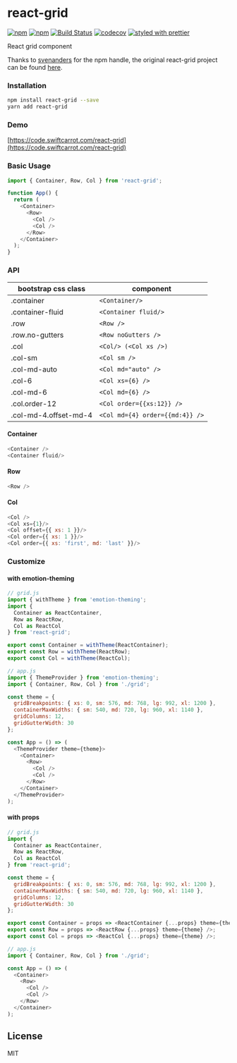 # react-grid

[![npm](https://img.shields.io/npm/v/react-grid.svg)](https://www.npmjs.com/package/react-grid)
[![npm](https://img.shields.io/npm/dm/react-grid.svg)](https://www.npmjs.com/package/react-grid)
[![Build Status](https://travis-ci.org/wangzuo/react-grid.svg?branch=master)](https://travis-ci.org/wangzuo/react-grid)
[![codecov](https://codecov.io/gh/wangzuo/react-grid/branch/master/graph/badge.svg)](https://codecov.io/gh/wangzuo/react-grid)
[![styled with prettier](https://img.shields.io/badge/styled_with-prettier-ff69b4.svg)](https://github.com/prettier/prettier)

React grid component

Thanks to [svenanders](https://github.com/svenanders) for the npm handle, the original react-grid project can be found [here](https://github.com/svenanders/react-grid).

### Installation

```sh
npm install react-grid --save
yarn add react-grid
```

### Demo

[https://code.swiftcarrot.com/react-grid](https://code.swiftcarrot.com/react-grid)

### Basic Usage

```javascript
import { Container, Row, Col } from 'react-grid';

function App() {
  return (
    <Container>
      <Row>
        <Col />
        <Col />
      </Row>
    </Container>
  );
}
```

### API

| bootstrap css class   | component                       |
| --------------------- | ------------------------------- |
| .container            | `<Container/>`                  |
| .container-fluid      | `<Container fluid/>`            |
| .row                  | `<Row />`                       |
| .row.no-gutters       | `<Row noGutters />`             |
| .col                  | `<Col/> (<Col xs />)`           |
| .col-sm               | `<Col sm />`                    |
| .col-md-auto          | `<Col md="auto" />`             |
| .col-6                | `<Col xs={6} />`                |
| .col-md-6             | `<Col md={6} />`                |
| .col.order-12         | `<Col order={{xs:12}} />`       |
| .col-md-4.offset-md-4 | `<Col md={4} order={{md:4}} />` |

#### Container

```javascript
<Container />
<Container fluid/>
```

#### Row

```javascript
<Row />
```

#### Col

```javascript
<Col />
<Col xs={1}/>
<Col offset={{ xs: 1 }}/>
<Col order={{ xs: 1 }}/>
<Col order={{ xs: 'first', md: 'last' }}/>
```

### Customize

#### with emotion-theming

```javascript
// grid.js
import { withTheme } from 'emotion-theming';
import {
  Container as ReactContainer,
  Row as ReactRow,
  Col as ReactCol
} from 'react-grid';

export const Container = withTheme(ReactContainer);
export const Row = withTheme(ReactRow);
export const Col = withTheme(ReactCol);

// app.js
import { ThemeProvider } from 'emotion-theming';
import { Container, Row, Col } from './grid';

const theme = {
  gridBreakpoints: { xs: 0, sm: 576, md: 768, lg: 992, xl: 1200 },
  containerMaxWidths: { sm: 540, md: 720, lg: 960, xl: 1140 },
  gridColumns: 12,
  gridGutterWidth: 30
};

const App = () => (
  <ThemeProvider theme={theme}>
    <Container>
      <Row>
        <Col />
        <Col />
      </Row>
    </Container>
  </ThemeProvider>
);
```

#### with props

```javascript
// grid.js
import {
  Container as ReactContainer,
  Row as ReactRow,
  Col as ReactCol
} from 'react-grid';

const theme = {
  gridBreakpoints: { xs: 0, sm: 576, md: 768, lg: 992, xl: 1200 },
  containerMaxWidths: { sm: 540, md: 720, lg: 960, xl: 1140 },
  gridColumns: 12,
  gridGutterWidth: 30
};

export const Container = props => <ReactContainer {...props} theme={theme} />;
export const Row = props => <ReactRow {...props} theme={theme} />;
export const Col = props => <ReactCol {...props} theme={theme} />;

// app.js
import { Container, Row, Col } from './grid';

const App = () => (
  <Container>
    <Row>
      <Col />
      <Col />
    </Row>
  </Container>
);
```

## License

MIT
